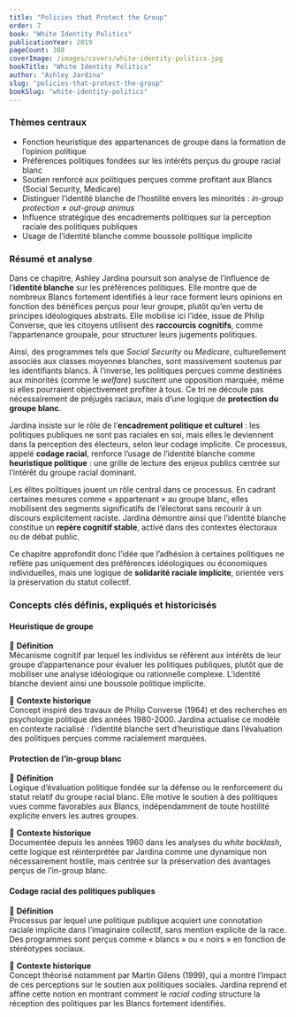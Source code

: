 ```yaml
---
title: "Policies that Protect the Group"
order: 7
book: "White Identity Politics"
publicationYear: 2019
pageCount: 388
coverImage: /images/covers/white-identity-politics.jpg
bookTitle: "White Identity Politics"
author: "Ashley Jardina"
slug: "policies-that-protect-the-group"
bookSlug: "white-identity-politics"
---
```


### Thèmes centraux

- Fonction heuristique des appartenances de groupe dans la formation de l’opinion politique
- Préférences politiques fondées sur les intérêts perçus du groupe racial blanc
- Soutien renforcé aux politiques perçues comme profitant aux Blancs (Social Security, Medicare)
- Distinguer l’identité blanche de l’hostilité envers les minorités : *in-group protection* ≠ *out-group animus*
- Influence stratégique des encadrements politiques sur la perception raciale des politiques publiques
- Usage de l’identité blanche comme boussole politique implicite

### Résumé et analyse

Dans ce chapitre, Ashley Jardina poursuit son analyse de l’influence de l’**identité blanche** sur les préférences politiques. Elle montre que de nombreux Blancs fortement identifiés à leur race forment leurs opinions en fonction des bénéfices perçus pour leur groupe, plutôt qu’en vertu de principes idéologiques abstraits. Elle mobilise ici l’idée, issue de Philip Converse, que les citoyens utilisent des **raccourcis cognitifs**, comme l’appartenance groupale, pour structurer leurs jugements politiques.

Ainsi, des programmes tels que *Social Security* ou *Medicare*, culturellement associés aux classes moyennes blanches, sont massivement soutenus par les identifiants blancs. À l’inverse, les politiques perçues comme destinées aux minorités (comme le *welfare*) suscitent une opposition marquée, même si elles pourraient objectivement profiter à tous. Ce tri ne découle pas nécessairement de préjugés raciaux, mais d’une logique de **protection du groupe blanc**.

Jardina insiste sur le rôle de l’**encadrement politique et culturel** : les politiques publiques ne sont pas raciales en soi, mais elles le deviennent dans la perception des électeurs, selon leur codage implicite. Ce processus, appelé **codage racial**, renforce l’usage de l’identité blanche comme **heuristique politique** : une grille de lecture des enjeux publics centrée sur l’intérêt du groupe racial dominant.

Les élites politiques jouent un rôle central dans ce processus. En cadrant certaines mesures comme « appartenant » au groupe blanc, elles mobilisent des segments significatifs de l’électorat sans recourir à un discours explicitement raciste. Jardina démontre ainsi que l’identité blanche constitue un **repère cognitif stable**, activé dans des contextes électoraux ou de débat public.

Ce chapitre approfondit donc l’idée que l’adhésion à certaines politiques ne reflète pas uniquement des préférences idéologiques ou économiques individuelles, mais une logique de **solidarité raciale implicite**, orientée vers la préservation du statut collectif.

<!--concepts:start-->

### Concepts clés définis, expliqués et historicisés

#### **Heuristique de groupe**

🔹 **Définition**  
Mécanisme cognitif par lequel les individus se réfèrent aux intérêts de leur groupe d’appartenance pour évaluer les politiques publiques, plutôt que de mobiliser une analyse idéologique ou rationnelle complexe. L’identité blanche devient ainsi une boussole politique implicite.

🔹 **Contexte historique**  
Concept inspiré des travaux de Philip Converse (1964) et des recherches en psychologie politique des années 1980-2000. Jardina actualise ce modèle en contexte racialisé : l’identité blanche sert d’heuristique dans l’évaluation des politiques perçues comme racialement marquées.

#### **Protection de l’in-group blanc**

🔹 **Définition**  
Logique d’évaluation politique fondée sur la défense ou le renforcement du statut relatif du groupe racial blanc. Elle motive le soutien à des politiques vues comme favorables aux Blancs, indépendamment de toute hostilité explicite envers les autres groupes.

🔹 **Contexte historique**  
Documentée depuis les années 1960 dans les analyses du *white backlash*, cette logique est réinterprétée par Jardina comme une dynamique non nécessairement hostile, mais centrée sur la préservation des avantages perçus de l’in-group blanc.

#### **Codage racial des politiques publiques**

🔹 **Définition**  
Processus par lequel une politique publique acquiert une connotation raciale implicite dans l’imaginaire collectif, sans mention explicite de la race. Des programmes sont perçus comme « blancs » ou « noirs » en fonction de stéréotypes sociaux.

🔹 **Contexte historique**  
Concept théorisé notamment par Martin Gilens (1999), qui a montré l’impact de ces perceptions sur le soutien aux politiques sociales. Jardina reprend et affine cette notion en montrant comment le *racial coding* structure la réception des politiques par les Blancs fortement identifiés.

<!--concepts:end-->

